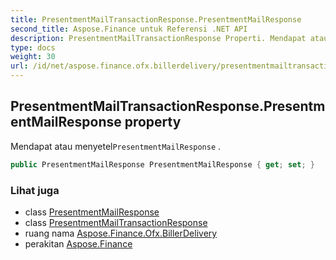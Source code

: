 ```yaml
---
title: PresentmentMailTransactionResponse.PresentmentMailResponse
second_title: Aspose.Finance untuk Referensi .NET API
description: PresentmentMailTransactionResponse Properti. Mendapat atau menyetelPresentmentMailResponse .
type: docs
weight: 30
url: /id/net/aspose.finance.ofx.billerdelivery/presentmentmailtransactionresponse/presentmentmailresponse/
---
```

## PresentmentMailTransactionResponse.PresentmentMailResponse property

Mendapat atau menyetel`PresentmentMailResponse` .

```csharp
public PresentmentMailResponse PresentmentMailResponse { get; set; }
```

### Lihat juga

* class [PresentmentMailResponse](../../presentmentmailresponse/)
* class [PresentmentMailTransactionResponse](../)
* ruang nama [Aspose.Finance.Ofx.BillerDelivery](../../presentmentmailtransactionresponse/)
* perakitan [Aspose.Finance](../../../)


